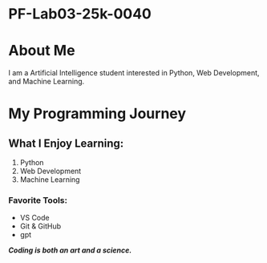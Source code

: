 # PF-Lab03-25k-0040
# About Me
I am a Artificial Intelligence student interested in Python, Web Development, and Machine Learning.
# My Programming Journey

## What I Enjoy Learning:
1. Python
2. Web Development
3. Machine Learning

### Favorite Tools:
- VS Code
- Git & GitHub
- gpt

**_Coding is both an art and a science._**
